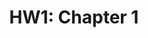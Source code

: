 ---
layout: projects
title: "HW1: Chapter 1"
description: Homework from Chapter 1 of "Software Engineering".
category: CSCI-362
---